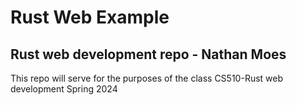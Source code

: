 # Rust Web Example

## Rust web development repo - Nathan Moes

This repo will serve for the purposes of the class CS510-Rust web development Spring 2024
